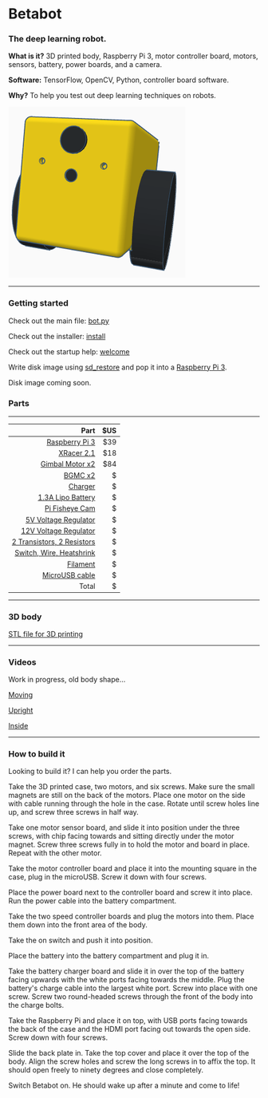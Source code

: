 # **Betabot**

### The deep learning robot.

**What is it?** 3D printed body, Raspberry Pi 3, motor controller board, motors, sensors, battery, power boards, and a camera.

**Software:** TensorFlow, OpenCV, Python, controller board software.

**Why?** To help you test out deep learning techniques on robots.

![image](docs/bot.png)

---

### Getting started


Check out the main file: [bot.py](source/bot.py)

Check out the installer: [install](install/install)

Check out the startup help: [welcome](scripts/welcome)

Write disk image using [sd_restore](scripts/sd_restore) and pop it into a [Raspberry Pi 3](https://www.adafruit.com/product/3055).

Disk image coming soon.


### Parts
---

| Part | $US |
|--:|--:|
|[Raspberry Pi 3](https://www.adafruit.com/product/3055)| $39 |
|[XRacer 2.1](https://www.fpvmodel.com/x-racer-f303-flight-controller_g1106.html)| $18 |
|[Gimbal Motor x2](https://hobbyking.com/en_us/turnigy-hd-5208-brushless-gimbal-motor-bldc.html)| $84 |
|[BGMC x2]()| $ |
|[Charger]()| $ |
|[1.3A Lipo Battery]()| $ |
|[Pi Fisheye Cam]()| $ |
|[5V Voltage Regulator]()| $ |
|[12V Voltage Regulator]()| $ |
|[2 Transistors, 2 Resistors]()| $ |
|[Switch, Wire, Heatshrink]()| $ |
|[Filament]()| $ |
|[MicroUSB cable]()| $ |
|Total| $ |


---

### 3D body

[STL file for 3D printing](3d_models/betabot.stl)

---

### Videos

Work in progress, old body shape...

[Moving](https://www.instagram.com/p/BSNbtOvhLsf/?taken-by=tomjacobs83)

[Upright](https://twitter.com/TomPJacobs/status/848138218755170305)

[Inside](https://twitter.com/TomPJacobs/status/848136720797192192)

---

### How to build it

Looking to build it? I can help you order the parts.

Take the 3D printed case, two motors, and six screws. Make sure the small magnets are still on the back of the motors. Place one motor on the side with cable running through the hole in the case. Rotate until screw holes line up, and screw three screws in half way.

Take one motor sensor board, and slide it into position under the three screws, with chip facing towards and sitting directly under the motor magnet. Screw three screws fully in to hold the motor and board in place. Repeat with the other motor.

Take the motor controller board and place it into the mounting square in the case, plug in the microUSB. Screw it down with four screws.

Place the power board next to the controller board and screw it into place. Run the power cable into the battery compartment. 

Take the two speed controller boards and plug the motors into them. Place them down into the front area of the body.

Take the on switch and push it into position.

Place the battery into the battery compartment and plug it in. 

Take the battery charger board and slide it in over the top of the battery facing upwards with the white ports facing towards the middle. Plug the battery's charge cable into the largest white port. Screw into place with one screw. Screw two round-headed screws through the front of the body into the charge bolts.

Take the Raspberry Pi and place it on top, with USB ports facing towards the back of the case and the HDMI port facing out towards the open side. Screw down with four screws. 

Slide the back plate in. Take the top cover and place it over the top of the body. Align the screw holes and screw the long screws in to affix the top. It should open freely to ninety degrees and close completely.

Switch Betabot on. He should wake up after a minute and come to life!

